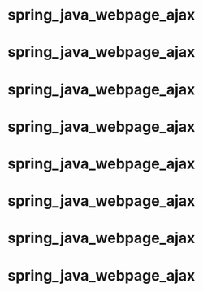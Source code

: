 # spring_java_webpage_ajax
# spring_java_webpage_ajax
# spring_java_webpage_ajax
# spring_java_webpage_ajax
# spring_java_webpage_ajax
# spring_java_webpage_ajax
# spring_java_webpage_ajax
# spring_java_webpage_ajax
